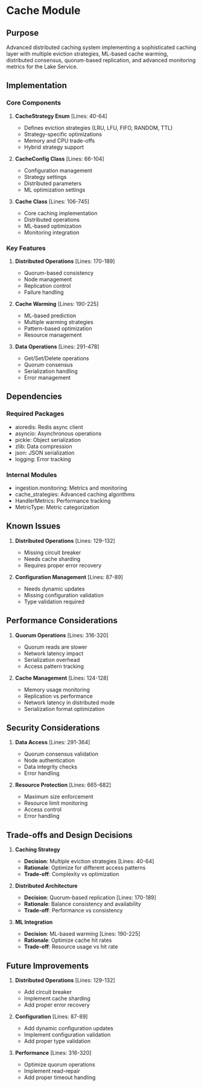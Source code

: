 # Cache Module

## Purpose

Advanced distributed caching system implementing a sophisticated caching layer with multiple eviction strategies, ML-based cache warming, distributed consensus, quorum-based replication, and advanced monitoring metrics for the Lake Service.

## Implementation

### Core Components

1. **CacheStrategy Enum** [Lines: 40-64]

   - Defines eviction strategies (LRU, LFU, FIFO, RANDOM, TTL)
   - Strategy-specific optimizations
   - Memory and CPU trade-offs
   - Hybrid strategy support

2. **CacheConfig Class** [Lines: 66-104]

   - Configuration management
   - Strategy settings
   - Distributed parameters
   - ML optimization settings

3. **Cache Class** [Lines: 106-745]
   - Core caching implementation
   - Distributed operations
   - ML-based optimization
   - Monitoring integration

### Key Features

1. **Distributed Operations** [Lines: 170-189]

   - Quorum-based consistency
   - Node management
   - Replication control
   - Failure handling

2. **Cache Warming** [Lines: 190-225]

   - ML-based prediction
   - Multiple warming strategies
   - Pattern-based optimization
   - Resource management

3. **Data Operations** [Lines: 291-478]
   - Get/Set/Delete operations
   - Quorum consensus
   - Serialization handling
   - Error management

## Dependencies

### Required Packages

- aioredis: Redis async client
- asyncio: Asynchronous operations
- pickle: Object serialization
- zlib: Data compression
- json: JSON serialization
- logging: Error tracking

### Internal Modules

- ingestion.monitoring: Metrics and monitoring
- cache_strategies: Advanced caching algorithms
- HandlerMetrics: Performance tracking
- MetricType: Metric categorization

## Known Issues

1. **Distributed Operations** [Lines: 129-132]

   - Missing circuit breaker
   - Needs cache sharding
   - Requires proper error recovery

2. **Configuration Management** [Lines: 87-89]
   - Needs dynamic updates
   - Missing configuration validation
   - Type validation required

## Performance Considerations

1. **Quorum Operations** [Lines: 316-320]

   - Quorum reads are slower
   - Network latency impact
   - Serialization overhead
   - Access pattern tracking

2. **Cache Management** [Lines: 124-128]
   - Memory usage monitoring
   - Replication vs performance
   - Network latency in distributed mode
   - Serialization format optimization

## Security Considerations

1. **Data Access** [Lines: 291-364]

   - Quorum consensus validation
   - Node authentication
   - Data integrity checks
   - Error handling

2. **Resource Protection** [Lines: 665-682]
   - Maximum size enforcement
   - Resource limit monitoring
   - Access control
   - Error handling

## Trade-offs and Design Decisions

1. **Caching Strategy**

   - **Decision**: Multiple eviction strategies [Lines: 40-64]
   - **Rationale**: Optimize for different access patterns
   - **Trade-off**: Complexity vs optimization

2. **Distributed Architecture**

   - **Decision**: Quorum-based replication [Lines: 170-189]
   - **Rationale**: Balance consistency and availability
   - **Trade-off**: Performance vs consistency

3. **ML Integration**
   - **Decision**: ML-based warming [Lines: 190-225]
   - **Rationale**: Optimize cache hit rates
   - **Trade-off**: Resource usage vs hit rate

## Future Improvements

1. **Distributed Operations** [Lines: 129-132]

   - Add circuit breaker
   - Implement cache sharding
   - Add proper error recovery

2. **Configuration** [Lines: 87-89]

   - Add dynamic configuration updates
   - Implement configuration validation
   - Add proper type validation

3. **Performance** [Lines: 316-320]
   - Optimize quorum operations
   - Implement read-repair
   - Add proper timeout handling
